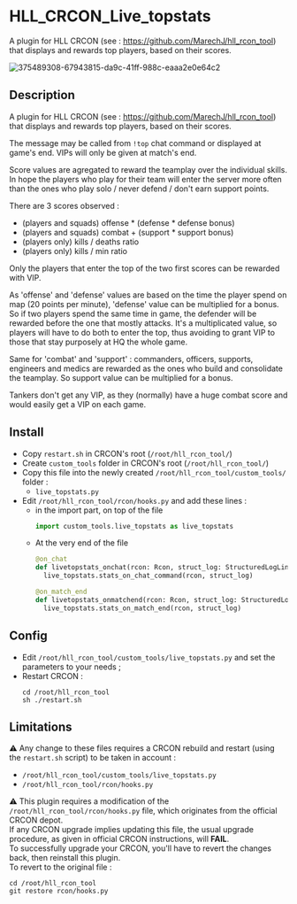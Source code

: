 # HLL_CRCON_Live_topstats

A plugin for HLL CRCON (see : https://github.com/MarechJ/hll_rcon_tool)
that displays and rewards top players, based on their scores.

![375489308-67943815-da9c-41ff-988c-eaaa2e0e64c2](https://github.com/user-attachments/assets/e44d0f07-23a8-4f62-87c4-742803c8be06)

## Description
A plugin for HLL CRCON (see : https://github.com/MarechJ/hll_rcon_tool)
that displays and rewards top players, based on their scores.

The message may be called from `!top` chat command
or displayed at game's end.
VIPs will only be given at match's end.

Score values are agregated to reward the teamplay over the individual skills.
In hope the players who play for their team will enter the server more often
than the ones who play solo / never defend / don't earn support points.

There are 3 scores observed :
- (players and squads) offense * (defense * defense bonus)
- (players and squads) combat + (support * support bonus)
- (players only) kills / deaths ratio
- (players only) kills / min ratio

Only the players that enter the top of the two first scores can be rewarded with VIP.

As 'offense' and 'defense' values are based on the time the player spend on map
(20 points per minute), 'defense' value can be multiplied for a bonus.
So if two players spend the same time in game, the defender will be rewarded
before the one that mostly attacks.
It's a multiplicated value, so players will have to do both to enter the top,
thus avoiding to grant VIP to those that stay purposely at HQ the whole game.

Same for 'combat' and 'support' : commanders, officers, supports, engineers
and medics are rewarded as the ones who build and consolidate the teamplay.
So support value can be multiplied for a bonus.

Tankers don't get any VIP, as they (normally) have a huge combat score
and would easily get a VIP on each game.

## Install
- Copy `restart.sh` in CRCON's root (`/root/hll_rcon_tool/`)
- Create `custom_tools` folder in CRCON's root (`/root/hll_rcon_tool/`)
- Copy this file into the newly created `/root/hll_rcon_tool/custom_tools/` folder :
  - `live_topstats.py`
- Edit `/root/hll_rcon_tool/rcon/hooks.py` and add these lines :
  - in the import part, on top of the file
    ```python
    import custom_tools.live_topstats as live_topstats
    ```
  - At the very end of the file
    ```python
    @on_chat
    def livetopstats_onchat(rcon: Rcon, struct_log: StructuredLogLineWithMetaData):
      live_topstats.stats_on_chat_command(rcon, struct_log)

    @on_match_end
    def livetopstats_onmatchend(rcon: Rcon, struct_log: StructuredLogLineWithMetaData):
      live_topstats.stats_on_match_end(rcon, struct_log)
    ```

## Config
- Edit `/root/hll_rcon_tool/custom_tools/live_topstats.py` and set the parameters to your needs ;
- Restart CRCON :
  ```shell
  cd /root/hll_rcon_tool
  sh ./restart.sh
  ```

## Limitations
⚠️ Any change to these files requires a CRCON rebuild and restart (using the `restart.sh` script) to be taken in account :
- `/root/hll_rcon_tool/custom_tools/live_topstats.py`
- `/root/hll_rcon_tool/rcon/hooks.py`

⚠️ This plugin requires a modification of the `/root/hll_rcon_tool/rcon/hooks.py` file, which originates from the official CRCON depot.  
If any CRCON upgrade implies updating this file, the usual upgrade procedure, as given in official CRCON instructions, will **FAIL**.  
To successfully upgrade your CRCON, you'll have to revert the changes back, then reinstall this plugin.  
To revert to the original file :  
```shell
cd /root/hll_rcon_tool
git restore rcon/hooks.py
```
